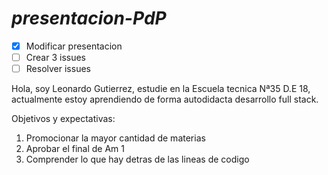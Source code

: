 #  *presentacion-PdP*


- [x] Modificar presentacion
- [ ] Crear 3 issues
- [ ] Resolver issues

Hola, soy Leonardo Gutierrez, estudie en la Escuela tecnica Nª35 D.E 18, actualmente estoy aprendiendo de forma autodidacta desarrollo full stack.

Objetivos y expectativas: 
1. Promocionar la mayor cantidad de materias
2. Aprobar el final de Am 1
3. Comprender lo que hay detras de las lineas de codigo

## 

